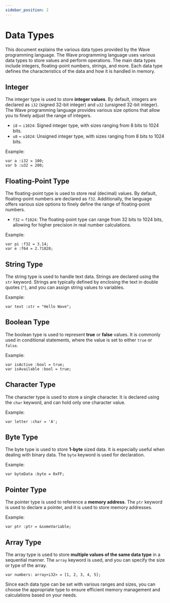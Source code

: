 ```yaml
---
sidebar_position: 2
---
```


# Data Types
This document explains the various data types provided by the Wave programming language.
The Wave programming language uses various data types to store values and perform operations.
The main data types include integers, floating-point numbers, strings, and more. Each data type defines the characteristics of the data and how it is handled in memory.

## Integer
The integer type is used to store **integer values**.
By default, integers are declared as `i32` (signed 32-bit integer) and `u32` (unsigned 32-bit integer).
The Wave programming language provides various size options that allow you to finely adjust the range of integers.
* `i8` ~ `i1024`: Signed integer type, with sizes ranging from 8 bits to 1024 bits.
* `u8` ~ `u1024`: Unsigned integer type, with sizes ranging from 8 bits to 1024 bits.

Example:
```wave
var a :i32 = 100;
var b :u32 = 200;
```

## Floating-Point Type
The floating-point type is used to store real (decimal) values.
By default, floating-point numbers are declared as `f32`.
Additionally, the language offers various size options to finely define the range of floating-point numbers.

* `f32` ~ `f1024`: The floating-point type can range from 32 bits to 1024 bits, allowing for higher precision in real number calculations.

Example:
```wave
var pi :f32 = 3.14;
var e :f64 = 2.71828;
```

## String Type
The string type is used to handle text data. Strings are declared using the `str` keyword.
Strings are typically defined by enclosing the text in double quotes (`"`), and you can assign string values to variables.

Example:
```wave
var text :str = "Hello Wave";
```

## Boolean Type
The boolean type is used to represent **true** or **false** values.
It is commonly used in conditional statements, where the value is set to either `true` or `false`.

Example:
```wave
var isActive :bool = true;
var isAvailable :bool = true;
```

## Character Type
The character type is used to store a single character.
It is declared using the `char` keyword, and can hold only one character value.

Example:
```wave
var letter :char = 'A';
```

## Byte Type
The byte type is used to store **1-byte** sized data.
It is especially useful when dealing with binary data. The `byte` keyword is used for declaration.

Example:
```wave
var byteData :byte = 0xFF;
```

## Pointer Type
The pointer type is used to reference a **memory address**.
The `ptr` keyword is used to declare a pointer, and it is used to store memory addresses.

Example:
```wave
var ptr :ptr = &someVariable;
```

## Array Type
The array type is used to store **multiple values of the same data type** in a sequential manner.
The `array` keyword is used, and you can specify the size or type of the array.

```wave
var numbers: array<i32> = [1, 2, 3, 4, 5];
```

Since each data type can be set with various ranges and sizes, you can choose the appropriate type to ensure efficient memory management and calculations based on your needs.
